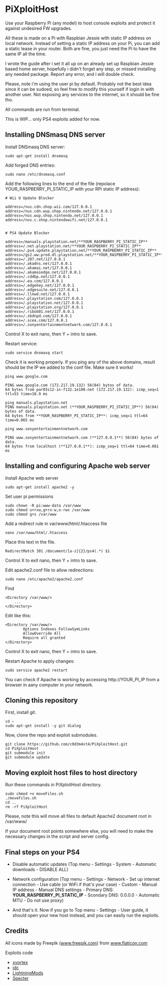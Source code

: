 PiXploitHost
============

Use your Raspberry Pi (any model) to host console exploits and protect it against undesired FW upgrades.

All these is made on a Pi with Raspbian Jessie with static IP address on local network. Instead of setting a static IP address on your Pi, you can add a static lease in your router. Both are fine, you just need the Pi to have the same IP all the time.

I wrote the guide after i set it all up on an already set up Raspbian Jessie based home server, hopefully i didn't forget any step, or missed installing any needed package. Report any error, and i will double check.

Please, note i'm using the user pi by default. Probably not the best idea since it can be sudoed, so feel free to modify this yourself if login in with another user. Not exposing any services to the internet, so it should be fine tho.

All commands are run from terminal.

This is WIP... only PS4 exploits added for now.

Installing DNSmasq DNS server
-----------------------------

Install DNSmasq DNS server:

	sudo apt-get install dnsmasq

Add forged DNS entries:	
	
	sudo nano /etc/dnsmasq.conf
	
Add the following lines to the end of the file (repolace YOUR_RASPBERRY_PI_STATIC_IP with your RPi static IP address):

	# Wii U Update Blocker

	address=/nus.cdn.shop.wii.com/127.0.0.1
	address=/nus.cdn.wup.shop.nintendo.net/127.0.0.1
	address=/nus.wup.shop.nintendo.net/127.0.0.1
	address=/nus.c.shop.nintendowifi.net/127.0.0.1


	# PS4 Update Blocker

	address=/manuals.playstation.net/**YOUR_RASPBERRY_PI_STATIC_IP**
	address=/.net.playstation.net/**YOUR_RASPBERRY_PI_STATIC_IP**
	address=/.ps4.update.playstation.net/**YOUR_RASPBERRY_PI_STATIC_IP**
	address=/gs2.ww.prod.dl.playstation.net/**YOUR_RASPBERRY_PI_STATIC_IP**
	address=/.207.net/127.0.0.1
	address=/.akadns.net/127.0.0.1
	address=/.akamai.net/127.0.0.1
	address=/.akamaiedge.net/127.0.0.1
	address=/.cddbp.net/127.0.0.1
	address=/.ea.com/127.0.0.1
	address=/.edgekey.net/127.0.0.1
	address=/.edgesuite.net/127.0.0.1
	address=/.llnwd.net/127.0.0.1
	address=/.playstation.com/127.0.0.1
	address=/.playstation.net/127.0.0.1
	address=/.playstation.org/127.0.0.1
	address=/.ribob01.net/127.0.0.1
	address=/.sbdnpd.com/127.0.0.1
	address=/.scea.com/127.0.0.1
	address=/.sonyentertainmentnetwork.com/127.0.0.1
	
	
Control X to exit nano, then Y + intro to save.

Restart service:

	sudo service dnsmasq start

Check it is working properly. If you ping any of the above domains, result should be the IP we added to the conf file. Make sure it works!

	ping www.google.com
	
	PING www.google.com (172.217.19.132) 56(84) bytes of data.
	64 bytes from par03s12-in-f132.1e100.net (172.217.19.132): icmp_seq=1 ttl=53 time=18.9 ms
	
	ping manuals.playstation.net
	PING manuals.playstation.net (**YOUR_RASPBERRY_PI_STATIC_IP**) 56(84) bytes of data.
	64 bytes from **YOUR_RASPBERRY_PI_STATIC_IP**: icmp_seq=1 ttl=64 time=0.065 ms
	
	ping www.sonyentertainmentnetwork.com
	
	PING www.sonyentertainmentnetwork.com (**127.0.0.1**) 56(84) bytes of data.
	64 bytes from localhost (**127.0.0.1**): icmp_seq=1 ttl=64 time=0.061 ms
	

Installing and configuring Apache web server
--------------------------------------------

Install Apache web server

	sudo apt-get install apache2 -y

Set user pi permissions

	sudo chown -R pi:www-data /var/www
	sudo chmod u+rxw,g+rx-w,o-rwx /var/www
	sudo chmod g+s /var/www


Add a redirect rule in var/www/html/.htaccess file

	nano /var/www/html/.htaccess

Place this text in the file. 	
	
	RedirectMatch 301 /document/[a-z]{2}/ps4(.*) $1

Control X to exit nano, then Y + intro to save.
	
Edit apache2.conf file to allow redirections:
	
	sudo nano /etc/apache2/apache2.conf
	
Find

	<Directory /var/www/>
		...
	</Directory>

Edit like this:

	<Directory /var/www/>
			Options Indexes FollowSymLinks
			AllowOverride All
			Require all granted
	</Directory>

Control X to exit nano, then Y + intro to save.
	
Restart Apache to apply changes:

	sudo service apache2 restart


You can check if Apache is working by accessing http://YOUR_PI_IP from a browser in aany computer in your network.
	

Cloning this repository
----------------------

First, install git.

	cd ~	
	sudo apt-get install -y git dialog

Now, clone the repo and exploit submodules.
	
    git clone https://github.com/c0d3m4st4/PiXploitHost.git
    cd PiXploitHost
    git submodule init
    git submodule update
	
	
Moving exploit host files to host directory
-------------------------------------------

Run these commands in PiXploitHost directory.

	sudo chmod +x moveFiles.sh
    ./moveFiles.sh
	cd ..
	rm -rf PiXploitHost

Please, note this will move all files to default Apache2 document root in /var/www/

If your document root points somewhere else, you will need to make the necessary changes in the script and server config.


Final steps on your PS4
-----------------------

- Disable automatic updates (Top menu - Settings - System - Automatic downloads - DISABLE ALL)
- Network configuration (Top menu - Settings - Network - Set up internet connection - Use cable (or WiFi if that's your case) - Custom - Manual IP address - Manual DNS settings - Primary DNS: **YOUR_RASPBERRY_PI_STATIC_IP** - Scondary DNS: 0.0.0.0 - Automatic MTU - Do not use proxy)

- And that's it. Now if you go to Top menu - Settings - User guide, it should open your new host instead, and you can easily run the exploits.

Credits
-------

All icons made by Freepik (www.freepik.com) from www.flaticon.com

Exploits code

- [xvortex](https://github.com/xvortex)
- [idc](https://github.com/idc)
- [LightningMods](https://github.com/LightningMods)
- [Specter](https://github.com/Cryptogenic)
 